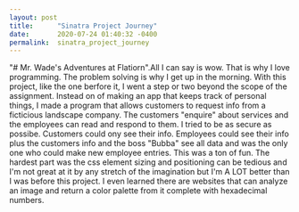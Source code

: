 ```yaml
---
layout: post
title:      "Sinatra Project Journey"
date:       2020-07-24 01:40:32 -0400
permalink:  sinatra_project_journey
---
```



 "# Mr. Wade's Adventures at Flatiorn".All I can say is wow. That is why I love programming. The problem solving is why I get up in the morning. With this project, like the one berfore it, I went a step or two beyond the scope of the assignment. Instead on of making an app that keeps track of personal things, I made a program that allows customers to request info from a ficticious landscape company. The customers "enquire" about services and the employees can read and respond to them. I tried to be as secure as possibe. Customers could ony see their info. Employees could see their info plus the customers info and the boss "Bubba" see all data and was the only one who could make new employee entries. This was a ton of fun. The hardest part was the css element sizing and positioning can be tedious and I'm not great at it by any stretch of the imagination but I'm A LOT better than I was before this project. I even learned there are websites that can analyze an image and return a color palette from it complete with hexadecimal numbers.

